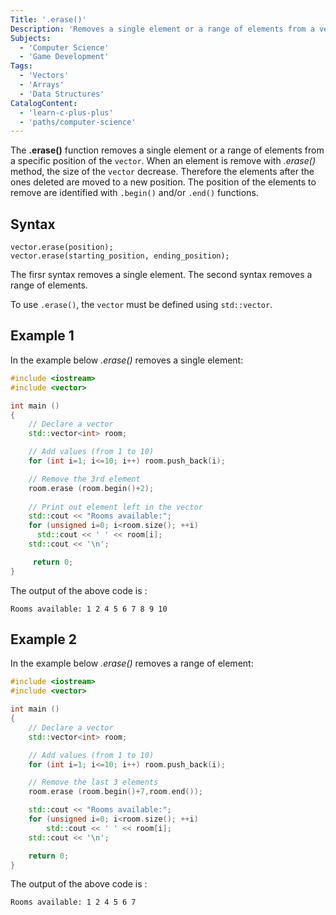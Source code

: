 ```yaml
---
Title: '.erase()'
Description: 'Removes a single element or a range of elements from a vector.'
Subjects:
  - 'Computer Science'
  - 'Game Development'
Tags:
  - 'Vectors'
  - 'Arrays'
  - 'Data Structures'
CatalogContent:
  - 'learn-c-plus-plus'
  - 'paths/computer-science'
---
```


The **.erase()** function removes a single element or a range of elements from a specific position of the `vector`.
When an element is remove with *.erase()* method, the size of the `vector` decrease. Therefore the elements after the ones deleted are moved to a new position.
The position of the elements to remove are identified with `.begin()` and/or `.end()` functions.

## Syntax

```  
vector.erase(position);  
vector.erase(starting_position, ending_position);   
```
The firsr syntax removes a single element.
The second syntax removes a range of elements.

To use `.erase()`, the `vector` must be defined using `std::vector`.

## Example 1

In the example below *.erase()* removes a single element:

```cpp
#include <iostream>
#include <vector>

int main ()
{   
    // Declare a vector
    std::vector<int> room;      

    // Add values (from 1 to 10)
    for (int i=1; i<=10; i++) room.push_back(i); 

    // Remove the 3rd element
    room.erase (room.begin()+2);  
    
    // Print out element left in the vector
    std::cout << "Rooms available:";
    for (unsigned i=0; i<room.size(); ++i)
      std::cout << ' ' << room[i];
    std::cout << '\n';

     return 0;
}
```

The output of the above code is :
```shell
Rooms available: 1 2 4 5 6 7 8 9 10
```

## Example 2

In the example below *.erase()* removes a range of element:

```cpp
#include <iostream>
#include <vector>

int main ()
{  
    // Declare a vector  
    std::vector<int> room;      

    // Add values (from 1 to 10)
    for (int i=1; i<=10; i++) room.push_back(i); 

    // Remove the last 3 elements
    room.erase (room.begin()+7,room.end());  

    std::cout << "Rooms available:";
    for (unsigned i=0; i<room.size(); ++i)
        std::cout << ' ' << room[i];
    std::cout << '\n';

    return 0;
}
```
The output of the above code is :
```shell
Rooms available: 1 2 4 5 6 7
```


